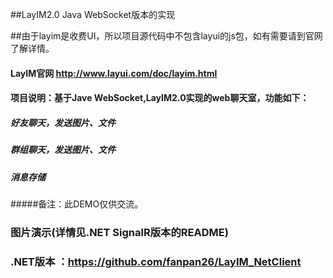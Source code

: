 ##LayIM2.0 Java WebSocket版本的实现

##由于layim是收费UI，所以项目源代码中不包含layui的js包，如有需要请到官网了解详情。

#### LayIM官网 http://www.layui.com/doc/layim.html
#### 项目说明：基于Jave WebSocket,LayIM2.0实现的web聊天室，功能如下：

##### 好友聊天，发送图片、文件
##### 群组聊天，发送图片、文件
##### 消息存储

#####备注：此DEMO仅供交流。

### 图片演示(详情见.NET SignalR版本的README)

### .NET版本 ：https://github.com/fanpan26/LayIM_NetClient

